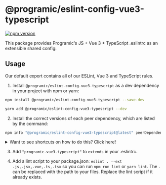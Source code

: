 # @programic/eslint-config-vue3-typescript

[![npm version](https://badge.fury.io/js/%40programic%2Feslint-config-vue3-typescript.svg)](http://badge.fury.io/js/@programic/eslint-config-vue3-typescript)

This package provides Programic's JS + Vue 3 + TypeScript .eslintrc as an extensible shared config.

## Usage

Our default export contains all of our ESLint, Vue 3 and TypeScript rules.

1. Install `@programic/eslint-config-vue3-typescript` as a dev dependency in your project with npm or yarn:

  ```sh
  npm install @programic/eslint-config-vue3-typescript --save-dev
  ```
  ```sh
  yarn add @programic/eslint-config-vue3-typescript --dev
  ```

2. Install the correct versions of each peer dependency, which are listed by the command:
  ```sh
  npm info "@programic/eslint-config-vue3-typescript@latest" peerDependencies
  ```

<details>
  <summary>Want to see shortcuts on how to do this? Click here!</summary>

  If using **npm 5+**, use this shortcut

  ```sh
  npx install-peerdeps --dev @programic/eslint-config-vue3-typescript
  ```

  If using **yarn**, you can also use the shortcut described above if you have npm 5+ installed on your machine, as the command will detect that you are using yarn and will act accordingly.
  Otherwise, run `npm info "@programic/eslint-config-vue3-typescript@latest" peerDependencies` to list the peer dependencies and versions, then run `yarn add --dev <dependency>@<version>` for each listed peer dependency.

  If using **npm < 5**, Linux/OSX users can run

  ```sh
  (
    export PKG=@programic/eslint-config-vue3-typescript;
    npm info "$PKG@latest" peerDependencies --json | command sed 's/[\{\},]//g ; s/: /@/g' | xargs npm install --save-dev "$PKG@latest"
  )
  ```

  Which produces and runs a command like:

  ```sh
  npm install --save-dev @programic/eslint-config-vue3-typescript eslint@^#.#.# eslint-plugin-import@^#.#.#
  ```

  If using **npm < 5**, Windows users can either install all the peer dependencies manually, or use the [install-peerdeps](https://github.com/nathanhleung/install-peerdeps) cli tool.

  ```sh
  npm install -g install-peerdeps
  install-peerdeps --dev @programic/eslint-config-vue3-typescript
  ```

  The cli will produce and run a command like:

  ```sh
  npm install --save-dev @programic/eslint-config-vue3-typescript eslint@^#.#.# eslint-plugin-import@^#.#.#
  ```
</details>

3. Add `"programic-vue3-typescript"` to `extends` in your .eslintrc.

4. Add a lint script to your package.json: `eslint . --ext .js,.jsx,.vue,.ts,.tsx` so you can run `npm run lint` or `yarn lint`. The `.` can be replaced with the path to your files. Replace the lint script if it already exists.
